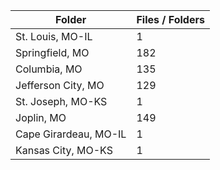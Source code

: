 | Folder                |   Files / Folders |
|-----------------------|-------------------|
| St. Louis, MO-IL      |                 1 |
| Springfield, MO       |               182 |
| Columbia, MO          |               135 |
| Jefferson City, MO    |               129 |
| St. Joseph, MO-KS     |                 1 |
| Joplin, MO            |               149 |
| Cape Girardeau, MO-IL |                 1 |
| Kansas City, MO-KS    |                 1 |